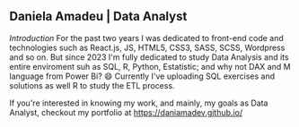 ## Daniela Amadeu | Data Analyst
_Introduction_
For the past two years I was dedicated to front-end code and technologies such as React.js, JS, HTML5, CSS3, SASS, SCSS, Wordpress and so on.
But since 2023 I'm fully dedicated to study Data Analysis and its entire enviroment suh as SQL, R, Python, Estatistic; and why not DAX and M language from Power Bi? 😄
Currently I've uploading SQL exercises and solutions as well R to study the ETL process.

If you're interested in knowing my work, and mainly, my goals as Data Analyst, checkout my portfolio at https://daniamadev.github.io/

<!--
**daniamadev/daniamadev** is a ✨ _special_ ✨ repository because its `README.md` (this file) appears on your GitHub profile.

Here are some ideas to get you started:

- 🔭 I’m currently working on ...
- 🌱 I’m currently learning ...
- 👯 I’m looking to collaborate on ...
- 🤔 I’m looking for help with ...
- 💬 Ask me about ...
- 📫 How to reach me: ...
- 😄 Pronouns: ...
- ⚡ Fun fact: ...
-->
